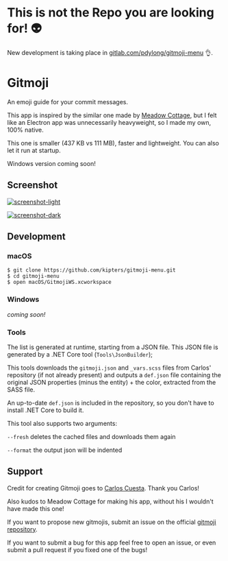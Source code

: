 # This is not the Repo you are looking for! :alien:

New development is taking place in [gitlab.com/pdylong/gitmoji-menu](https://gitlab.com/pdylong/gitmoji-menu) :ok_hand:.

# Gitmoji

An emoji guide for your commit messages.

This app is inspired by the similar one made by [Meadow Cottage](https://github.com/Meadowcottage/gitmoji), but I felt like an Electron app was unnecessarily heavyweight, so I made my own, 100% native.

This one is smaller (437 KB vs 111 MB), faster and lightweight.
You can also let it run at startup.

Windows version coming soon!

## Screenshot

[<img alt='screenshot-light' src="https://github.com/kipters/gitmoji-menu/blob/master/Assets/screenshot-light.png?raw=true">](https://github.com/kipters/gitmoji-menu/releases)

[<img alt='screenshot-dark' src="https://github.com/kipters/gitmoji-menu/blob/master/Assets/screenshot-dark.png?raw=true">](https://github.com/kipters/gitmoji-menu/releases)

## Development

### macOS
```
$ git clone https://github.com/kipters/gitmoji-menu.git
$ cd gitmoji-menu
$ open macOS/GitmojiWS.xcworkspace
```

### Windows
_coming soon!_

### Tools

The list is generated at runtime, starting from a JSON file.
This JSON file is generated by a .NET Core tool (`Tools\JsonBuilder`);

This tools downloads the `gitmoji.json` and `_vars.scss` files from Carlos' repository (if not already present) and outputs a `def.json` file containing the original JSON properties (minus the entity) + the color, extracted from the SASS file.

An up-to-date `def.json` is included in the repository, so you don't have to install .NET Core to build it.

This tool also supports two arguments:

`--fresh` deletes the cached files and downloads them again

`--format` the output json will be indented

## Support

Credit for creating Gitmoji goes to [Carlos Cuesta](https://carloscuesta.me/). Thank you Carlos!

Also kudos to Meadow Cottage for making his app, without his I wouldn't have made this one!

If you want to propose new gitmojis, submit an issue on the official [gitmoji repository](https://github.com/carloscuesta/gitmoji/).

If you want to submit a bug for this app feel free to open an issue, or even submit a pull request if you fixed one of the bugs!
